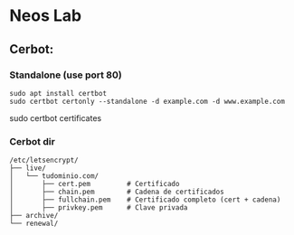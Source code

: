 # Neos Lab

## Cerbot:

### Standalone (use port 80)

```
sudo apt install certbot
sudo certbot certonly --standalone -d example.com -d www.example.com
```

sudo certbot certificates

### Cerbot dir

```
/etc/letsencrypt/
├── live/
│   └── tudominio.com/
│       ├── cert.pem         # Certificado
│       ├── chain.pem        # Cadena de certificados
│       ├── fullchain.pem    # Certificado completo (cert + cadena)
│       ├── privkey.pem      # Clave privada
├── archive/
└── renewal/

```